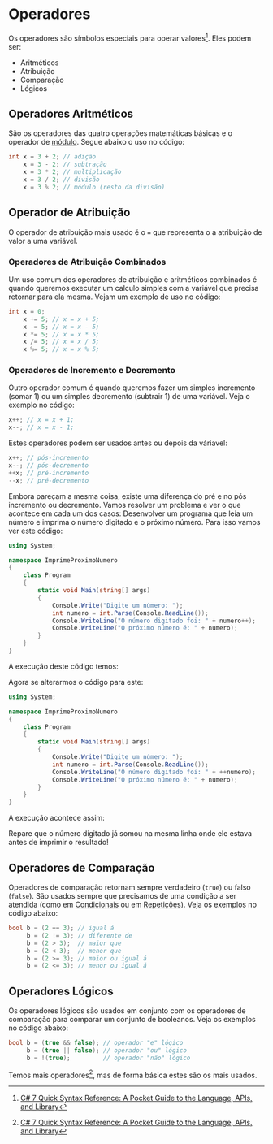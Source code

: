 # Operadores

Os operadores são símbolos especiais para operar valores[^1]. Eles podem ser:

- Aritméticos
- Atribuição
- Comparação
- Lógicos

## Operadores Aritméticos

São os operadores das quatro operações matemáticas básicas e o operador de [módulo](https://pt.wikipedia.org/wiki/Opera%C3%A7%C3%A3o_m%C3%B3dulo). Segue abaixo o uso no código:

```csharp
int x = 3 + 2; // adição
    x = 3 - 2; // subtração
    x = 3 * 2; // multiplicação
    x = 3 / 2; // divisão
    x = 3 % 2; // módulo (resto da divisão)
```

## Operador de Atribuição

O operador de atribuição mais usado é o `=` que representa o a atribuição de valor a uma variável.

### Operadores de Atribuição Combinados

Um uso comum dos operadores de atribuição e aritméticos combinados é quando queremos executar um calculo simples com a variável que precisa retornar para ela mesma. Vejam um exemplo de uso no código:

```csharp
int x = 0;
    x += 5; // x = x + 5;
    x -= 5; // x = x - 5;
    x *= 5; // x = x * 5;
    x /= 5; // x = x / 5;
    x %= 5; // x = x % 5;
```

### Operadores de Incremento e Decremento

Outro operador comum é quando queremos fazer um simples incremento (somar 1) ou um simples decremento (subtrair 1) de uma variável. Veja o exemplo no código:

```csharp
x++; // x = x + 1;
x--; // x = x - 1;
```

Estes operadores podem ser usados antes ou depois da váriavel:

```csharp
x++; // pós-incremento
x--; // pós-decremento
++x; // pré-incremento
--x; // pré-decremento
```

Embora pareçam a mesma coisa, existe uma diferença do pré e no pós incremento ou decremento. Vamos resolver um problema e ver o que acontece em cada um dos casos: Desenvolver um programa que leia um número e imprima o número digitado e o próximo número. Para isso vamos ver este código:

```csharp
using System;

namespace ImprimeProximoNumero
{
    class Program
    {
        static void Main(string[] args)
        {
            Console.Write("Digite um número: ");
            int numero = int.Parse(Console.ReadLine());
            Console.WriteLine("O número digitado foi: " + numero++);
            Console.WriteLine("O próximo número é: " + numero);
        }
    }
}
```

A execução deste código temos:

<script id="asciicast-cv9ZcqfC15i5PMFrNz7NZ5oBG" src="https://asciinema.org/a/cv9ZcqfC15i5PMFrNz7NZ5oBG.js" async></script>

Agora se alterarmos o código para este:

```csharp
using System;

namespace ImprimeProximoNumero
{
    class Program
    {
        static void Main(string[] args)
        {
            Console.Write("Digite um número: ");
            int numero = int.Parse(Console.ReadLine());
            Console.WriteLine("O número digitado foi: " + ++numero);
            Console.WriteLine("O próximo número é: " + numero);
        }
    }
}
```

A execução acontece assim:

<script id="asciicast-OtQzNvtzcAiUH8WfYjuWPxMje" src="https://asciinema.org/a/OtQzNvtzcAiUH8WfYjuWPxMje.js" async></script>

Repare que o número digitado já somou na mesma linha onde ele estava antes de imprimir o resultado!

## Operadores de Comparação

Operadores de comparação retornam sempre verdadeiro (`true`) ou falso (`false`). São usados sempre que precisamos de uma condição a ser atendida (como em [Condicionais](../conditionals/) ou em [Repetições](../looping/)). Veja os exemplos no código abaixo:

```csharp
bool b = (2 == 3); // igual á
     b = (2 != 3); // diferente de
     b = (2 > 3);  // maior que
     b = (2 < 3);  // menor que
     b = (2 >= 3); // maior ou igual á
     b = (2 <= 3); // menor ou igual á
```

## Operadores Lógicos

Os operadores lógicos são usados em conjunto com os operadores de comparação para comparar um conjunto de booleanos. Veja os exemplos no código abaixo:

```csharp
bool b = (true && false); // operador "e" lógico
     b = (true || false); // operador "ou" lógico
     b = !(true);         // operador "não" lógico
```

Temos mais operadores[^1], mas de forma básica estes são os mais usados.

[^1]: [C# 7 Quick Syntax Reference: A Pocket Guide to the Language, APIs, and Library](https://books.google.com.br/books?id=MnhqDwAAQBAJ&dq=C%23+7+Quick+Syntax+Reference&hl=pt-BR&source=gbs_navlinks_s)
